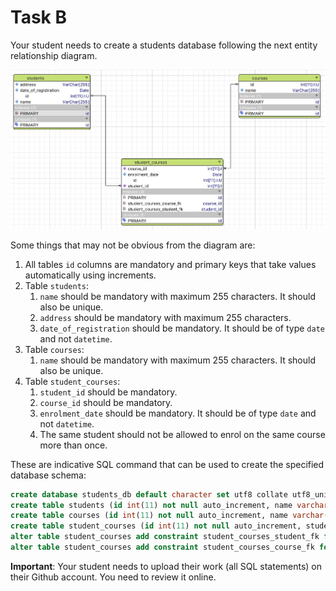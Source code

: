# Task B

Your student needs to create a students database following the next entity relationship diagram.

![./images/Students Database ERD](./images/students-db-for-task.jpg)

Some things that may not be obvious from the diagram are:

1. All tables `id` columns are mandatory and primary keys that take values automatically using increments.
2. Table `students`:
    1. `name` should be mandatory with maximum 255 characters. It should also be unique.
    1. `address` should be mandatory with maximum 255 characters. 
    1. `date_of_registration` should be mandatory. It should be of type `date` and not `datetime`.
3. Table `courses`:
    1. `name` should be mandatory with maximum 255 characters. It should also be unique.
4. Table `student_courses`:
    1. `student_id` should be mandatory. 
    1. `course_id` should be mandatory.
    1. `enrolment_date` should be mandatory. It should be of type `date` and not `datetime`.
    1. The same student should not be allowed to enrol on the same course more than once.
    
These are indicative SQL command that can be used to create the specified database schema:

``` sql
create database students_db default character set utf8 collate utf8_unicode_ci;
create table students (id int(11) not null auto_increment, name varchar(255) not null, address varchar(255) not null, date_of_registration date not null, primary key(id));
create table courses (id int(11) not null auto_increment, name varchar(255) not null, primary key(id));
create table student_courses (id int(11) not null auto_increment, student_id int(11) not null, course_id int(11) not null, enrolment_date date not null, primary key(id));
alter table student_courses add constraint student_courses_student_fk foreign key(student_id) references students(id);
alter table student_courses add constraint student_courses_course_fk foreign key(course_id) references courses(id);
```

**Important**: Your student needs to upload their work (all SQL statements) on their Github account. You need to review it online.
    

